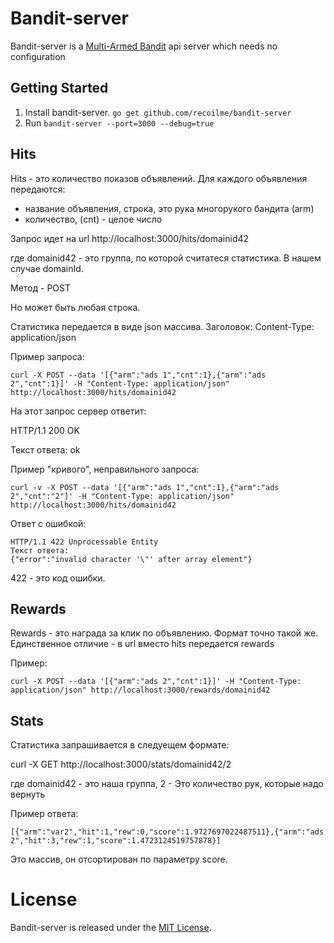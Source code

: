 # Bandit-server

Bandit-server is a [Multi-Armed Bandit](http://en.wikipedia.org/wiki/Multi-armed_bandit) api server which needs no configuration 

## Getting Started

1. Install bandit-server. ``go get github.com/recoilme/bandit-server``
2. Run ```bandit-server --port=3000 --debug=true```


## Hits

Hits - это количество показов объявлений. Для каждого объявления передаются:

- название объявления, строка, это рука многорукого бандита  (arm)
- количество, (cnt) - целое число

Запрос идет на url http://localhost:3000/hits/domainid42 

где domainid42 - это группа, по которой считатеся статистика. В нашем случае domainId.

Метод - POST

Но может быть любая строка.

Статистика передается в виде json массива. Заголовок: Content-Type: application/json


Пример запроса: 
```
curl -X POST --data '[{"arm":"ads 1","cnt":1},{"arm":"ads 2","cnt":1}]' -H "Content-Type: application/json" http://localhost:3000/hits/domainid42
```

На этот запрос сервер ответит:


HTTP/1.1 200 OK


Текст ответа:
ok

Пример "кривого", неправильного запроса:

```
curl -v -X POST --data '[{"arm":"ads 1","cnt":1},{"arm":"ads 2","cnt":"2"]' -H "Content-Type: application/json" http://localhost:3000/hits/domainid42
```
Ответ с ошибкой:
```
HTTP/1.1 422 Unprocessable Entity
Текст ответа:
{"error":"invalid character '\"' after array element"}
```
422 - это код ошибки.

## Rewards

Rewards - это награда за клик по объявлению.
Формат точно такой же. Единственное отличие - в url вместо hits передается rewards

Пример:
```
curl -X POST --data '[{"arm":"ads 2","cnt":1}]' -H "Content-Type: application/json" http://localhost:3000/rewards/domainid42
```

## Stats

Статистика запрашивается в следуещем формате:

curl -X GET http://localhost:3000/stats/domainid42/2

где domainid42 - это наша группа, 2 - Это количество рук, которые надо вернуть

Пример ответа:

```
[{"arm":"var2","hit":1,"rew":0,"score":1.9727697022487511},{"arm":"ads 2","hit":3,"rew":1,"score":1.4723124519757878}]
```
Это массив, он отсортирован по параметру score. 


# License

Bandit-server is released under the [MIT License](http://www.opensource.org/licenses/MIT).
